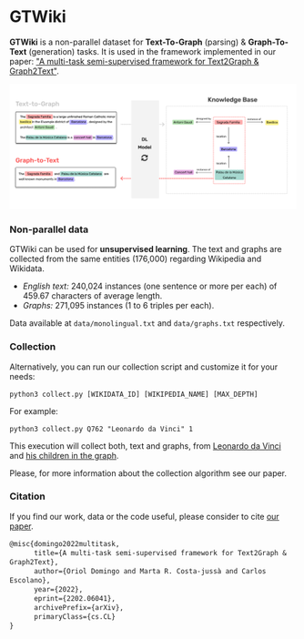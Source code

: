 # GTWiki
**GTWiki** is a non-parallel dataset for **Text-To-Graph** (parsing) & **Graph-To-Text** (generation) tasks. It is used in the framework implemented in our paper: ["A multi-task semi-supervised framework for Text2Graph & Graph2Text"](https://arxiv.org/pdf/2202.06041.pdf). 

![Frame 27](static/framework.jpg)

### Non-parallel data

GTWiki can be used for **unsupervised learning**. The text and graphs are collected from the same entities (176,000) regarding Wikipedia and Wikidata. 

* *English text:* 240,024 instances (one sentence or more per each) of 459.67 characters of average length.
* *Graphs:* 271,095 instances (1 to 6 triples per each).

Data available at `data/monolingual.txt` and `data/graphs.txt` respectively.



### Collection 

Alternatively, you can run our collection script and customize it for your needs:

```shell
python3 collect.py [WIKIDATA_ID] [WIKIPEDIA_NAME] [MAX_DEPTH]
```

For example:

```
python3 collect.py Q762 "Leonardo da Vinci" 1
```

This execution will collect both, text and graphs, from [Leonardo da Vinci](https://en.wikipedia.org/wiki/Leonardo_da_Vinci) and [his children in the graph](https://query.wikidata.org/#PREFIX%20entity%3A%20%3Chttp%3A%2F%2Fwww.wikidata.org%2Fentity%2F%3E%0APREFIX%20property%3A%20%3Chttp%3A%2F%2Fwww.wikidata.org%2Fprop%2Fdirect%2F%3E%0ASELECT%20DISTINCT%20%3FsubjectLabel%20%3FpredicateLabel%20%3Fobject%20%3FobjectLabel%0AWHERE%0A%7B%0A%3Fproperty%20rdf%3Atype%20wikibase%3AProperty%20.%0A%3Fsubject%20%3Fpredicate%20%3Fobject.%0A%3Fproperty%20%3Fref%20%3Fpredicate.%0A%3Fproperty%20rdfs%3Alabel%20%3FpredicateLabel.%0A%3Fsubject%20rdfs%3Alabel%20%3FsubjectLabel.%0A%3Fobject%20rdfs%3Alabel%20%3FobjectLabel.%0AFILTER%20%28LANG%28%3FsubjectLabel%29%20%3D%20%27en%27%29.%0AFILTER%20%28LANG%28%3FpredicateLabel%29%20%3D%20%27en%27%29.%0AFILTER%20%28LANG%28%3FobjectLabel%29%20%3D%20%27en%27%29.%0AVALUES%28%3Fsubject%29%20%7B%28entity%3AQ762%29%7D%0A%7D). 

Please, for more information about the collection algorithm see our paper.



### Citation

If you find our work, data or the code useful, please consider to cite [our paper](https://arxiv.org/pdf/2202.06041.pdf).
```
@misc{domingo2022multitask,
      title={A multi-task semi-supervised framework for Text2Graph & Graph2Text}, 
      author={Oriol Domingo and Marta R. Costa-jussà and Carlos Escolano},
      year={2022},
      eprint={2202.06041},
      archivePrefix={arXiv},
      primaryClass={cs.CL}
}

